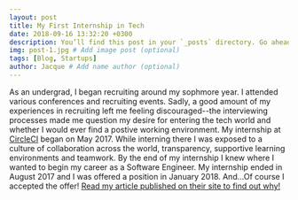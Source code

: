 ```yaml
---
layout: post
title: My First Internship in Tech
date: 2018-09-16 13:32:20 +0300
description: You’ll find this post in your `_posts` directory. Go ahead and edit it and re-build the site to see your changes. # Add post description (optional)
img: post-1.jpg # Add image post (optional)
tags: [Blog, Startups]
author: Jacque # Add name author (optional)
---
```


As an undergrad, I began recruiting around my sophmore year. I attended various conferences and recruiting events. Sadly, a good amount of my experiences in recruiting left me feeling discouraged--the interviewing processes made me question my desire for entering the tech world and whether I would ever find a postive working environment. My internship at [CircleCI](https://circleci.com/) began on May 2017. While interning there I was exposed to a culture of collaboration across the world, transparency, supportive learning environments and teamwork. By the end of my internship I knew where I wanted to begin my career as a Software Engineer. My internship ended in August 2017 and I was offered a position in January 2018. And...Of course I accepted the offer!
[Read my article published on their site to find out why!](https://circleci.com/blog/every-voice-counts-my-time-as-a-circleci-intern/?utm_content=buffer28f01&utm_medium=SCC&utm_source=Twitter&utm_campaign=Twitter-Buffer-Csy)
